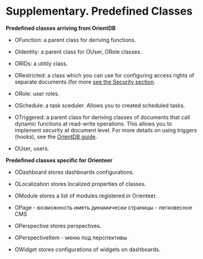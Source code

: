 # Supplementary. Predefined Classes

**Predefined classes arriving from OrientDB**

* OFunction: a parent class for deriving functions.

* OIdentity: a parent class for OUser, ORole classes.

* ORIDs: a utitily class.

* ORestricted: a class which you can use for configuring access rights of separate documents (for more [see the Security section](https://orienteer.gitbooks.io/orienteer/content/managing_users.html).

* ORole: user roles.

* OSchedule: a task sceduler. Allows you to created scheduled tasks.

* OTriggered: a parent class for deriving classes of documents that call dynamic functions at read-write operations. This allows you to implement security at document level. For more details on using triggers (hooks), see the [OrientDB guide](http://orientdb.com/docs/last/Dynamic-Hooks.html).

* OUser, users.

**Predefined classes specific for Orienteer**

* ODashboard stores dashboards configurations.
 
* OLocalization stores localized properties of classes.

* OModule stores a list of modules registered in Orienteer.

* OPage - возможность иметь динамически страницы - легковесное CMS

* OPerspective stores perspectives.

* OPerspectiveItem - меню под перспективы

* OWidget stores configurations of widgets on dashboards.